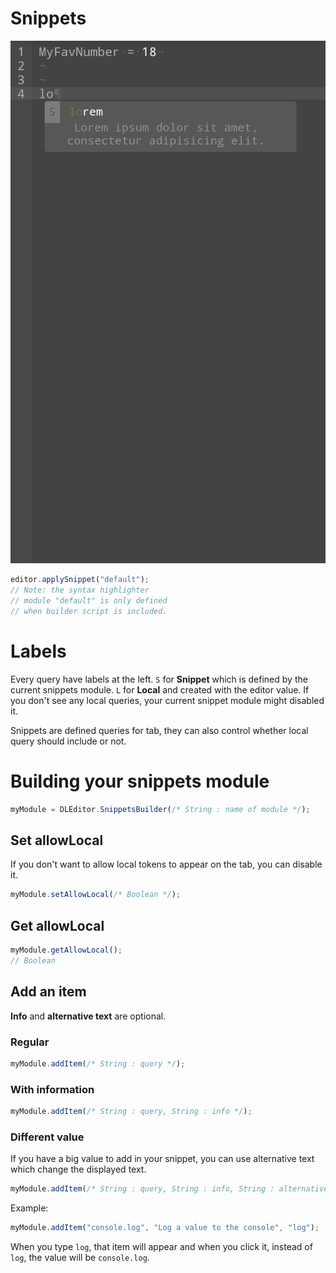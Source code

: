 # Snippets

![Snippets](../img/tab-snippets.jpg)

```js
editor.applySnippet("default");
// Note: the syntax highlighter
// module "default" is only defined
// when builder script is included.
```

# Labels
Every query have labels at the left.
`S` for **Snippet** which is defined by the current snippets module.
`L` for **Local** and created with the editor value. If you don't see any local queries, your current snippet module might disabled it.

Snippets are defined queries for tab, they can also control whether local query should include or not.

# Building your snippets module

```js
myModule = DLEditor.SnippetsBuilder(/* String : name of module */);
```

## Set allowLocal
If you don't want to allow local tokens to appear on the tab, you can disable it.
```js
myModule.setAllowLocal(/* Boolean */);
```

## Get allowLocal
```js
myModule.getAllowLocal();
// Boolean
```

## Add an item

**Info** and **alternative text** are optional.

### Regular
```js
myModule.addItem(/* String : query */);
```

### With information
```js
myModule.addItem(/* String : query, String : info */);
```

### Different value
If you have a big value to add in your snippet, you can use alternative text which change the displayed text.

```js
myModule.addItem(/* String : query, String : info, String : alternative text */);
```

Example:
```js
myModule.addItem("console.log", "Log a value to the console", "log");
```

When you type `log`, that item will appear and when you click it, instead of `log`, the value will be `console.log`.

